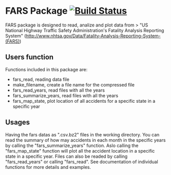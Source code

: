 # FARS Package [![Build Status](https://travis-ci.org/Cheukting/fars.svg?branch=master)](https://travis-ci.org/Cheukting/fars)

FARS package is designed to read, analize and plot data from > "US National Highway Traffic Safety Administration's Fatality Analysis Reporting System"
(http://www.nhtsa.gov/Data/Fatality-Analysis-Reporting-System-(FARS))

## Users function

Functions included in this package are:

- fars_read, reading data file
- make_filename, create a file name for the compressed file
- fars_read_years, read files with all the years
- fars_summarize_years, read files with all the years
- fars_map_state, plot location of all accidents for a specific state in a specific year

## Usages

Having the fars datas as ".csv.bz2" files in the working directory. You can read the summary of how may accidents in each month in the specific years by calling the "fars_summarize_years" function. Aslo calling the "fars_map_state" function will plot all the accident location in a specific state in a specific year. Files can also be readed by calling "fars_read_years" or calling "fars_read". See documentation of individual functions for more details and examples.

